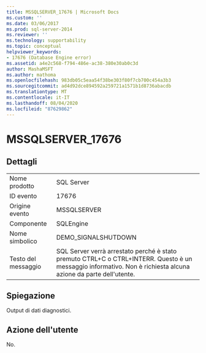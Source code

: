 ```yaml
---
title: MSSQLSERVER_17676 | Microsoft Docs
ms.custom: ''
ms.date: 03/06/2017
ms.prod: sql-server-2014
ms.reviewer: ''
ms.technology: supportability
ms.topic: conceptual
helpviewer_keywords:
- 17676 (Database Engine error)
ms.assetid: a4e2c568-f794-486e-ac38-380e30ab0c3d
author: MashaMSFT
ms.author: mathoma
ms.openlocfilehash: 983db05c5eaa54f38be303f80f7cb700c454a3b3
ms.sourcegitcommit: ad4d92dce894592a259721a1571b1d8736abacdb
ms.translationtype: MT
ms.contentlocale: it-IT
ms.lasthandoff: 08/04/2020
ms.locfileid: "87629862"
---
```

# <a name="mssqlserver_17676"></a>MSSQLSERVER_17676
    
## <a name="details"></a>Dettagli  
  
|||  
|-|-|  
|Nome prodotto|SQL Server|  
|ID evento|17676|  
|Origine evento|MSSQLSERVER|  
|Componente|SQLEngine|  
|Nome simbolico|DEMO_SIGNALSHUTDOWN|  
|Testo del messaggio|SQL Server verrà arrestato perché è stato premuto CTRL+C o CTRL+INTERR. Questo è un messaggio informativo. Non è richiesta alcuna azione da parte dell'utente.|  
  
## <a name="explanation"></a>Spiegazione  
 Output di dati diagnostici.  
  
## <a name="user-action"></a>Azione dell'utente  
 No.  
  
  

